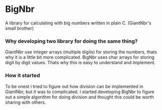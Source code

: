 # BigNbr
A library for calculating with big numbers written in plain C. (GiantNbr's small brother)

### Why developing two library for doing the same thing?
GiantNbr use integer arrays (multiple digits) for storing the numbers, thats why it is a little bit more complicated. BigNbr uses char arrays for storing digit by digit values. Thats why this is easy to understand and implement.

### How it started
To be onest i tried to figure out how division can be implemented in GiantNbr, but it was to complicated. I started developing BigNbr to figure out a simple algorithm for doing division and thought this could be worth sharing with others.
